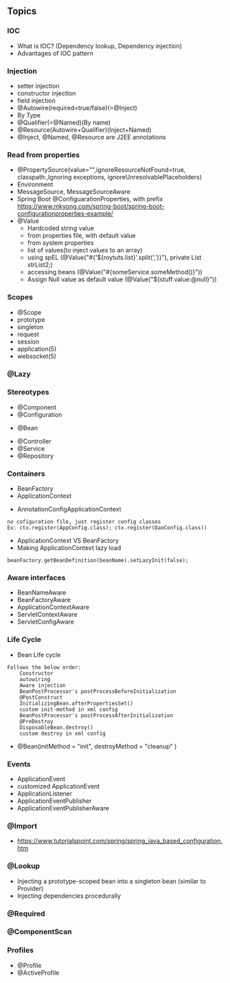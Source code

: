 ## Topics
### IOC
* What is IOC? (Dependency lookup, Dependency injection)
* Advantages of IOC pattern

### Injection 
* setter injection
* constructor injection
* field injection
* @Autowire(required=true/false)(=@Inject)
* By Type
* @Qualifier(=@Named)(By name)
* @Resource(Autowire+Qualifier)(Inject+Named)
* @Inject, @Named, @Resource are J2EE annotations

  
### Read from properties
* @PropertySource(value="",ignoreResourceNotFound=true, classpath:,Ignoring exceptions, ignoreUnresolvablePlaceholders) 
* Environment
* MessageSource, MessageSourceAware
* Spring Boot @ConfiguarationProperties, with prefix
 	https://www.mkyong.com/spring-boot/spring-boot-configurationproperties-example/
* @Value
  - Hardcoded string value
  - from properties file, with default value
  - from system properties
  - list of values(to inject values to an array)
  - using spEL (@Value("#{'${roytuts.list}'.split(',')}"), private List<String> strList2;)
  - accessing beans (@Value("#{someService.someMethod()}"))
  - Assign Null value as default value (@Value("${stuff.value:@null}"))
 
### Scopes
* @Scope
* prototype
* singleton
* request
* session
* application(5)
* websocket(5)

### @Lazy
### Stereotypes 
* @Component
* @Configuration
- @Bean
* @Controller
* @Service
* @Repository

### Containers
* BeanFactory
* ApplicationContext
- AnnotationConfigApplicationContext 
`````````   
no cofiguration file, just register config classes 
Ex: ctx.register(AppConfig.class); ctx.register(DaoConfig.class))
`````````
* ApplicationContext VS BeanFactory
* Making ApplicationContext lazy load 
```````
beanFactory.getBeanDefinition(beanName).setLazyInit(false);
```````

### Aware interfaces
* BeanNameAware
* BeanFactoryAware
* ApplicationContextAware
* ServletContextAware
* ServletConfigAware

### Life Cycle
* Bean Life cycle
````
Follows the below order:
	Constructor
	autowiring
	Aware injection
	BeanPostProcessor's postProcessBeforeInitialization
	@PostConstruct
	InitializingBean.afterPropertiesSet()
	custom init-method in xml config
	BeanPostProcessor's postProcessAfterInitialization
	@PreDestroy
	DisposableBean.destroy()
	custom destroy in xml config
````
* @Bean(initMethod = "init", destroyMethod = "cleanup" )

### Events
* ApplicationEvent
* customized ApplicationEvent
* ApplicationListener
* ApplicationEventPublisher
* ApplicationEventPublisherAware

### @Import
* https://www.tutorialspoint.com/spring/spring_java_based_configuration.htm

### @Lookup
* Injecting a prototype-scoped bean into a singleton bean (similar to Provider)
* Injecting dependencies procedurally
### @Required
### @ComponentScan
### Profiles
* @Profile
* @ActiveProfile
